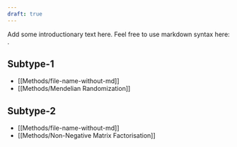 ```yaml
---
draft: true
---
```


Add some introductionary text here. Feel free to use markdown syntax here: [](https://github.com/adam-p/markdown-here/wiki/Markdown-Cheatsheet).

## Subtype-1

  - [[Methods/file-name-without-md]]
  - [[Methods/Mendelian Randomization]]

## Subtype-2

  - [[Methods/file-name-without-md]]
  - [[Methods/Non-Negative Matrix Factorisation]]